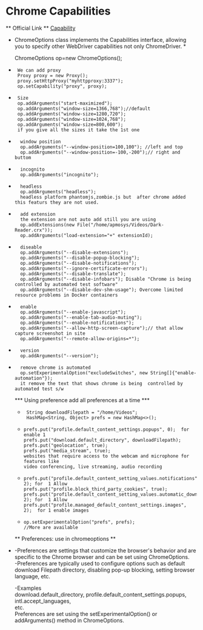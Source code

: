 # Chrome Capabilities

** Official Link **
[Capability](https://developer.chrome.com/docs/chromedriver/capabilities)

*   ChromeOptions class  implements the Capabilities interface, allowing you to specify other 	    WebDriver capabilities not only ChromeDriver. *


	ChromeOptions op=new ChromeOptions();

 *		We can add proxy   
  		Proxy proxy = new Proxy();
		proxy.setHttpProxy("myhttpproxy:3337");
		op.setCapability("proxy", proxy);
		
		
	      
*	   Size   
	   op.addArguments("start-maximized");
	   op.addArguments("window-size=1366,768");//default
	   op.addArguments("window-size=1280,720");
	   op.addArguments("window-size=1024,768");
	   op.addArguments("window-size=800,600");
	   if you give all the sizes it take the 1st one 
		
		
*		window position
		op.addArguments("--window-position=100,100"); //left and top
		op.addArguments("--window-position=-100,-200");// right and buttom
				
*		incognito
		op.addArguments("incognito");
		
		
*		headless
		op.addArguments("headless");
	    headless platform phantomjs,zombie.js but  after chrome added this featurs they are not used.
		
		 
*	    add extension
		the extension are not auto add still you are using
		op.addExtensions(new File("/home/apmosys/Videos/Dark-Reader.crx"));
		op.addArguments("load-extension="+" extensionId);
		
		
*		diseable
		op.addArguments("--disable-extensions");
		op.addArguments("--disable-popup-blocking");
		op.addArguments("--disable-notifications");
		op.addArguments("--ignore-certificate-errors");
		op.addArguments("--disable-translate");
		op.addArguments("--disable-infobars"); Disable "Chrome is being controlled by automated test software"  
		op.addArguments("--disable-dev-shm-usage"); Overcome limited resource problems in Docker containers
		
	
*		enable
		op.addArguments("--enable-javascript");
		op.addArguments("--enable-tab-audio-muting");
		op.addArguments("--enable-notifications");
		op.addArguments("--allow-http-screen-capture");// that allow capture screenshot in site
		op.addArguments("--remote-allow-origins=*");
	
*		version
		op.addArguments("--version");
	
		
*		remove chrome is automated
        op.setExperimentalOption("excludeSwitches", new String[]{"enable-automation"}); 
        it remove the text that shows chrome is being  controlled by automated test s/w
        
		
  ***    Using preference add all  preferences at a time  ***
    
  *      String downloadFilepath = "/home/Videos";
         HashMap<String, Object> prefs = new HashMap<>();
        
  *     prefs.put("profile.default_content_settings.popups", 0);  for enable 1
        prefs.put("download.default_directory", downloadFilepath);
        prefs.put("geolocation", true);
        prefs.put("media_stream", true);
        websites that require access to the webcam and microphone for features like   
		video conferencing, live streaming, audio recording 
      
  *     prefs.put("profile.default_content_setting_values.notifications", 2); for  1 Allow
        prefs.put("profile.block_third_party_cookies", true);
        prefs.put("profile.default_content_setting_values.automatic_downloads", 2); for  1 Allow
        prefs.put("profile.managed_default_content_settings.images", 2);  for 1 enable images
        

  *     op.setExperimentalOption("prefs", prefs);
		//More are available
        
		
   ** Preferences: use in chromeoptions **    

*    -Preferences are settings that customize the browser's behavior and are specific to the Chrome browser and can be set using ChromeOptions.  
	 -Preferences are typically used to configure options such as default download Filepath directory, disabling   pop-up blocking, setting browser language, etc.   
  	  
	 -Examples   
		download.default_directory, profile.default_content_settings.popups, intl.accept_languages,  
	     etc.   
      Preferences are set using the setExperimentalOption() or addArguments() method in ChromeOptions.
         
	
    		
  
